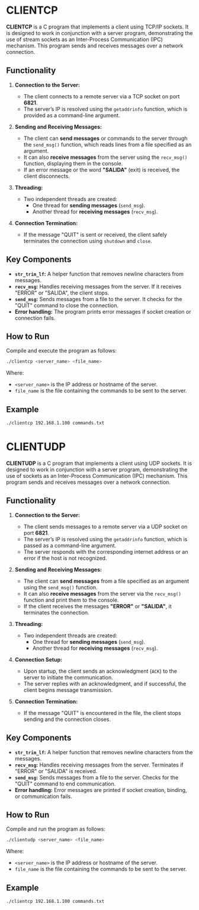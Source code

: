 # CLIENTCP

**CLIENTCP** is a C program that implements a client using TCP/IP sockets. It is designed to work in conjunction with a server program, demonstrating the use of stream sockets as an Inter-Process Communication (IPC) mechanism. This program sends and receives messages over a network connection.

## Functionality

1. **Connection to the Server:**
   - The client connects to a remote server via a TCP socket on port **6821**.
   - The server’s IP is resolved using the `getaddrinfo` function, which is provided as a command-line argument.

2. **Sending and Receiving Messages:**
   - The client can **send messages** or commands to the server through the `send_msg()` function, which reads lines from a file specified as an argument.
   - It can also **receive messages** from the server using the `recv_msg()` function, displaying them in the console.
   - If an error message or the word **"SALIDA"** (exit) is received, the client disconnects.

3. **Threading:**
   - Two independent threads are created:
     - One thread for **sending messages** (`send_msg`).
     - Another thread for **receiving messages** (`recv_msg`).

4. **Connection Termination:**
   - If the message "QUIT" is sent or received, the client safely terminates the connection using `shutdown` and `close`.

## Key Components

- **`str_trim_lf`:** A helper function that removes newline characters from messages.
- **`recv_msg`:** Handles receiving messages from the server. If it receives "ERROR" or "SALIDA", the client stops.
- **`send_msg`:** Sends messages from a file to the server. It checks for the "QUIT" command to close the connection.
- **Error handling:** The program prints error messages if socket creation or connection fails.

## How to Run

Compile and execute the program as follows:
```bash
./clientcp <server_name> <file_name>
```
Where:
- `<server_name>` is the IP address or hostname of the server.
- `file_name` is the file containing the commands to be sent to the server.

## Example

```bash
./clientcp 192.168.1.100 commands.txt
```

# CLIENTUDP

**CLIENTUDP** is a C program that implements a client using UDP sockets. It is designed to work in conjunction with a server program, demonstrating the use of sockets as an Inter-Process Communication (IPC) mechanism. This program sends and receives messages over a network connection.

## Functionality

1. **Connection to the Server:**
   - The client sends messages to a remote server via a UDP socket on port **6821**.
   - The server’s IP is resolved using the `getaddrinfo` function, which is passed as a command-line argument.
   - The server responds with the corresponding internet address or an error if the host is not recognized.

2. **Sending and Receiving Messages:**
   - The client can **send messages** from a file specified as an argument using the `send_msg()` function.
   - It can also **receive messages** from the server via the `recv_msg()` function and print them to the console.
   - If the client receives the messages **"ERROR"** or **"SALIDA"**, it terminates the connection.

3. **Threading:**
   - Two independent threads are created:
     - One thread for **sending messages** (`send_msg`).
     - Another thread for **receiving messages** (`recv_msg`).

4. **Connection Setup:**
   - Upon startup, the client sends an acknowledgment (`ACK`) to the server to initiate the communication.
   - The server replies with an acknowledgment, and if successful, the client begins message transmission.

5. **Connection Termination:**
   - If the message "QUIT" is encountered in the file, the client stops sending and the connection closes.

## Key Components

- **`str_trim_lf`:** A helper function that removes newline characters from the messages.
- **`recv_msg`:** Handles receiving messages from the server. Terminates if "ERROR" or "SALIDA" is received.
- **`send_msg`:** Sends messages from a file to the server. Checks for the "QUIT" command to end communication.
- **Error handling:** Error messages are printed if socket creation, binding, or communication fails.

## How to Run

Compile and run the program as follows:
```bash
./clientudp <server_name> <file_name>
```
Where:
- `<server_name>` is the IP address or hostname of the server.
- `file_name` is the file containing the commands to be sent to the server.

## Example

```bash
./clientcp 192.168.1.100 commands.txt
```


